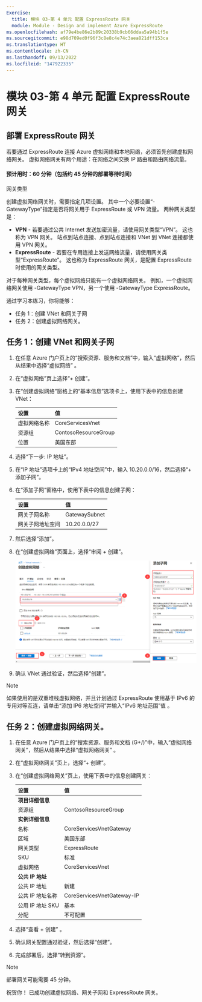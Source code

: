 ```yaml
---
Exercise:
  title: 模块 03-第 4 单元 配置 ExpressRoute 网关
  module: Module - Design and implement Azure ExpressRoute
ms.openlocfilehash: af79e4be86e2b89c20338b9cb66ddaa5a94b1f5e
ms.sourcegitcommit: e98d709ed0f96f3c8e8c4e74c3aea821dff153ca
ms.translationtype: HT
ms.contentlocale: zh-CN
ms.lasthandoff: 09/13/2022
ms.locfileid: "147922335"
---
```

# <a name="m03-unit-4-configure-an-expressroute-gateway"></a>模块 03-第 4 单元 配置 ExpressRoute 网关

## <a name="deploy-expressroute-gateways"></a>部署 ExpressRoute 网关

若要通过 ExpressRoute 连接 Azure 虚拟网络和本地网络，必须首先创建虚拟网络网关。 虚拟网络网关有两个用途：在网络之间交换 IP 路由和路由网络流量。 


#### <a name="estimated-time-60-minutes-includes-45-minutes-deployment-waiting-time"></a>预计用时：60 分钟（包括约 45 分钟的部署等待时间）

网关类型

创建虚拟网络网关时，需要指定几项设置。 其中一个必要设置“-GatewayType”指定是否将网关用于 ExpressRoute 或 VPN 流量。 两种网关类型是：

- **VPN** - 若要通过公共 Internet 发送加密流量，请使用网关类型“VPN”。 这也称为 VPN 网关。 站点到站点连接、点到站点连接和 VNet 到 VNet 连接都使用 VPN 网关。
- **ExpressRoute** - 若要在专用连接上发送网络流量，请使用网关类型“ExpressRoute”。 这也称为 ExpressRoute 网关，是配置 ExpressRoute 时使用的网关类型。

对于每种网关类型，每个虚拟网络只能有一个虚拟网络网关。 例如，一个虚拟网络网关使用 -GatewayType VPN，另一个使用 -GatewayType ExpressRoute。


通过学习本练习，你将能够：

+ 任务 1：创建 VNet 和网关子网
+ 任务 2：创建虚拟网络网关。



## <a name="task-1-create-the-vnet-and-gateway-subnet"></a>任务 1：创建 VNet 和网关子网

1. 在任意 Azure 门户页上的“搜索资源、服务和文档”中，输入“虚拟网络”，然后从结果中选择“虚拟网络” 。

2. 在“虚拟网络”页上选择“+ 创建”。

3. 在“创建虚拟网络”窗格上的“基本信息”选项卡上，使用下表中的信息创建 VNet：

   | 设置          | 值                        |
   | -------------------- | -------------------------------- |
   | 虚拟网络名称 | CoreServicesVnet                 |
   | 资源组       | ContosoResourceGroup             |
   | 位置             | 美国东部                          |

4. 选择“下一步: IP 地址”。

5. 在“IP 地址”选项卡上的“IPv4 地址空间”中，输入 10.20.0.0/16，然后选择“+ 添加子网”。 

6. 在“添加子网”窗格中，使用下表中的信息创建子网：

   | 设置                  | 值     |
   | ---------------------------- | ------------- |
   | 网关子网名称          | GatewaySubnet |
   | 网关子网地址空间 | 10.20.0.0/27  |

7. 然后选择“添加”。 

8. 在“创建虚拟网络”页面上，选择“审阅 + 创建”。

   ![Azure 门户 - 添加网关子网](../media/add-gateway-subnet.png)

9. 确认 VNet 通过验证，然后选择“创建”。

> [!Note]  
>
> 如果使用的是双重堆栈虚拟网络，并且计划通过 ExpressRoute 使用基于 IPv6 的专用对等互连，请单击“添加 IP6 地址空间”并输入“IPv6 地址范围”值 。

## <a name="task-2-create-the-virtual-network-gateway"></a>任务 2：创建虚拟网络网关。

1. 在任意 Azure 门户页上的“搜索资源、服务和文档 (G+/)”中，输入“虚拟网络网关”，然后从结果中选择“虚拟网络网关” 。

2. 在“虚拟网络网关”页上，选择“+ 创建”。

3. 在“创建虚拟网络网关”页上，使用下表中的信息创建网关：

   | 设置               | **值**                  |
   | ------------------------- | -------------------------- |
   | **项目详细信息**       |                            |
   | 资源组            | ContosoResourceGroup       |
   | **实例详细信息**      |                            |
   | 名称                      | CoreServicesVnetGateway    |
   | 区域                    | 美国东部                    |
   | 网关类型              | ExpressRoute               |
   | SKU                       | 标准                   |
   | 虚拟网络           | CoreServicesVnet           |
   | **公共 IP 地址**     |                            |
   | 公共 IP 地址         | 新建                 |
   | 公共 IP 地址名称    | CoreServicesVnetGateway-IP |
   | 公用 IP 地址 SKU     | 基本                      |
   | 分配                | 不可配置           |
   
4. 选择“查看 + 创建”  。

5. 确认网关配置通过验证，然后选择“创建”。

6. 完成部署后，选择“转到资源”。

> [!Note] 
>
> 部署网关可能需要 45 分钟。

祝贺你！ 已成功创建虚拟网络、网关子网和 ExpressRoute 网关。

